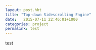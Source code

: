 ```yaml
---
layout: post.hbt
title: "Top-down Sidescrolling Engine"
date:   2015-07-11 22:46:01+1000
categories: project
permalink: test
---
```


test
